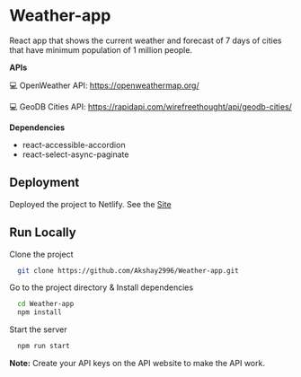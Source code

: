 # Weather-app

React app that shows the current weather and forecast of 7 days of cities that have minimum population of 1 million people.

**APIs**

💻 OpenWeather API: https://openweathermap.org/

💻 GeoDB Cities API: https://rapidapi.com/wirefreethought/api/geodb-cities/

**Dependencies**

- react-accessible-accordion
- react-select-async-paginate

## Deployment

Deployed the project to Netlify. See the [Site](https://sabkabazaar-shopping.netlify.app/)

## Run Locally

Clone the project

```bash
  git clone https://github.com/Akshay2996/Weather-app.git
```

Go to the project directory & Install dependencies

```bash
  cd Weather-app
  npm install
```

Start the server

```bash
  npm run start
```

**Note:** Create your API keys on the API website to make the API work.
